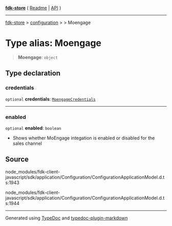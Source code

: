 [**fdk-store**](../../../README.md) ( [Readme](../../../README.md) \| [API](../../../API.md) )

---

[fdk-store](../../../API.md) > [configuration](../../README.md) > [<internal>](../README.md) > Moengage

# Type alias: Moengage

> **Moengage**: `object`

## Type declaration

### credentials

`optional` **credentials**: [`MoengageCredentials`](type-alias.MoengageCredentials.md)

---

### enabled

`optional` **enabled**: `boolean`

- Shows whether MoEngage integation is enabled
  or disabled for the sales channel

## Source

node_modules/fdk-client-javascript/sdk/application/Configuration/ConfigurationApplicationModel.d.ts:1943

node_modules/fdk-client-javascript/sdk/application/Configuration/ConfigurationApplicationModel.d.ts:1944

---

Generated using [TypeDoc](https://typedoc.org/) and [typedoc-plugin-markdown](https://www.npmjs.com/package/typedoc-plugin-markdown)
